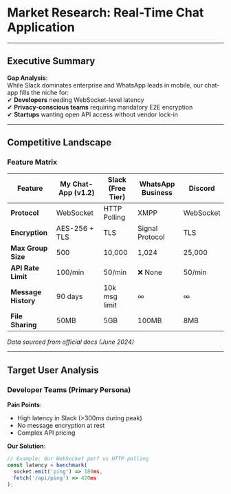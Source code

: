 # Market Research: Real-Time Chat Application  


---

## Executive Summary  
**Gap Analysis**:  
While Slack dominates enterprise and WhatsApp leads in mobile, our chat-app fills the niche for:  
✔ **Developers** needing WebSocket-level latency  
✔ **Privacy-conscious teams** requiring mandatory E2E encryption  
✔ **Startups** wanting open API access without vendor lock-in  

---

## Competitive Landscape  
### Feature Matrix  
| Feature               | My Chat-App (v1.2) | Slack (Free Tier) | WhatsApp Business | Discord |  
|-----------------------|--------------------|-------------------|-------------------|---------|  
| **Protocol**          | WebSocket          | HTTP Polling      | XMPP              | WebSocket |  
| **Encryption**        | AES-256 + TLS      | TLS               | Signal Protocol   | TLS     |  
| **Max Group Size**    | 500                | 10,000            | 1,024             | 25,000  |  
| **API Rate Limit**    | 100/min            | 50/min            | ❌ None           | 50/min  |  
| **Message History**   | 90 days            | 10k msg limit     | ∞                 | ∞       |  
| **File Sharing**      | 50MB               | 5GB               | 100MB             | 8MB     |  

*Data sourced from official docs (June 2024)*  

---

## Target User Analysis  
### Developer Teams (Primary Persona)  
**Pain Points**:  
- High latency in Slack (>300ms during peak)  
- No message encryption at rest  
- Complex API pricing  

**Our Solution**:  
```javascript  
// Example: Our WebSocket perf vs HTTP polling  
const latency = benchmark(
  socket.emit('ping') => 180ms, 
  fetch('/api/ping') => 420ms  
);  
